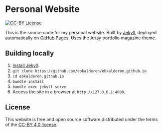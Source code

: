 # Personal Website

[![CC-BY License][badge]][license]

[badge]: https://img.shields.io/badge/license-CC--BY-blue.svg
[license]: https://creativecommons.org/licenses/by/4.0/

This is the source code for my personal website. Built by [Jekyll], deployed
automatically on [GitHub Pages]. Uses the [Artsy] portfolio magazine theme.

[Jekyll]: https://jekyllrb.com/docs/installation/
[GitHub Pages]: https://pages.github.com/
[Artsy]: https://github.com/ebkalderon/artsy

## Building locally

1. [Install Jekyll](https://jekyllrb.com/docs/installation/).
2. `git clone https://github.com/ebkalderon/ebkalderon.github.io`
3. `cd ebkalderon.github.io`
4. `bundle install`
5. `bundle exec jekyll serve`
6. Access the site in a browser at `http://127.0.0.1:4000`.

## License

This website is free and open source software distributed under the terms of the
[CC-BY 4.0 license](https://creativecommons.org/licenses/by/4.0/).

